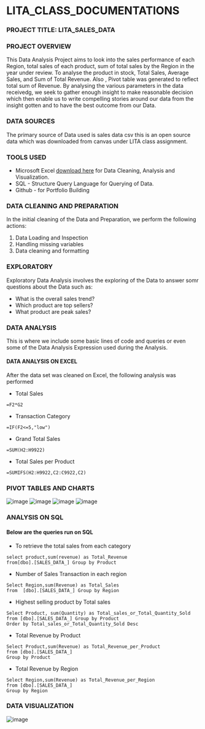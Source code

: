 # LITA_CLASS_DOCUMENTATIONS

### PROJECT TITLE: LITA_SALES_DATA

### PROJECT OVERVIEW
This Data Analysis Project aims to look into the sales performance of each Region, total sales of each product, sum of total sales by the Region in the year under review. To analyse the product in stock, Total Sales, Average Sales, and Sum of Total Revenue. Also , Pivot table was generated to reflect total sum of Revenue. By analysing the various parameters in the data receivedg, we seek to gather enough insight to make reasonable decision which then enable us to write compelling stories around our data from the insight gotten and to have the best outcome from our Data.

### DATA SOURCES
The primary source of Data used is sales data csv this is an open source data which was downloaded from canvas under LITA class assignment.

### TOOLS USED
- Microsoft Excel [download here](https://www.microsoft.com) for Data Cleaning, Analysis and Visualization.
- SQL - Structure Query Language for Querying of Data.
- Github - for Portfolio Building

### DATA CLEANING AND PREPARATION
In the initial cleaning of the Data and Preparation, we perform the following actions:
1. Data Loading and Inspection
2. Handling missing variables
3. Data cleaning and formatting

### EXPLORATORY
Exploratory Data Analysis involves the exploring of the Data to answer somr questions about the Data such as:
- What is the overall sales trend?
- Which product are top sellers?
- What product are peak sales?

### DATA ANALYSIS
This is where we include some basic lines of code and queries or even some of the Data Analysis Expression used during the Analysis.

#### DATA ANALYSIS ON EXCEL
After the data set was cleaned on Excel, the following analysis was performed

- Total Sales
```
=F2*G2
```
- Transaction Category
```
=IF(F2<=5,"low")
```
- Grand Total Sales
```
=SUM(H2:H9922)
```
- Total Sales per Product
```
=SUMIFS(H2:H9922,C2:C9922,C2)
```
### PIVOT TABLES AND CHARTS
![image](https://github.com/user-attachments/assets/ffa9f3fc-d092-4160-8b0f-bd8429ed31d0)
![image](https://github.com/user-attachments/assets/e6c7eb8c-59d0-47ea-bc1e-f6aaf219af34)
![image](https://github.com/user-attachments/assets/df1e85e9-8c02-4a48-bcdf-87b37d2b02ad)
![image](https://github.com/user-attachments/assets/8be1acf8-0b15-404c-9b55-9d14853471ec)

### ANALYSIS ON SQL
#### Below are the queries run on SQL
- To retrieve the total sales from each category
```
select product,sum(revenue) as Total_Revenue
from[dbo].[SALES_DATA_] Group by Product
```
- Number of Sales Transaction in each region
```
Select Region,sum(Revenue) as Total_Sales
from  [dbo].[SALES_DATA_] Group by Region
```
- Highest selling product by Total sales
```
Select Product, sum(Quantity) as Total_sales_or_Total_Quantity_Sold
from [dbo].[SALES_DATA_] Group by Product
Order by Total_sales_or_Total_Quantity_Sold Desc
```
- Total Revenue by Product
```
Select Product,sum(Revenue) as Total_Revenue_per_Product
from [dbo].[SALES_DATA_]
Group by Product
```
- Total Revenue by Region
```
Select Region,sum(Revenue) as Total_Revenue_per_Region
from [dbo].[SALES_DATA_]
Group by Region
```



### DATA VISUALIZATION
![image](https://github.com/user-attachments/assets/c7654384-f109-4f20-8d54-b2298a344fd9)


